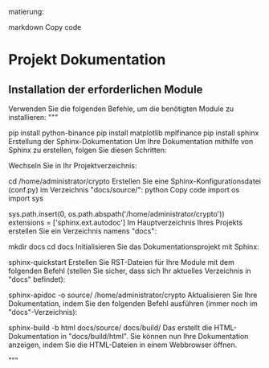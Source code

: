 matierung:

markdown
Copy code
# Projekt Dokumentation

## Installation der erforderlichen Module

Verwenden Sie die folgenden Befehle, um die benötigten Module zu installieren:
"""

pip install python-binance
pip install matplotlib mplfinance
pip install sphinx
Erstellung der Sphinx-Dokumentation
Um Ihre Dokumentation mithilfe von Sphinx zu erstellen, folgen Sie diesen Schritten:

Wechseln Sie in Ihr Projektverzeichnis:

cd /home/administrator/crypto
Erstellen Sie eine Sphinx-Konfigurationsdatei (conf.py) im Verzeichnis "docs/source/":
python
Copy code
import os
import sys

sys.path.insert(0, os.path.abspath('/home/administrator/crypto'))
extensions = ['sphinx.ext.autodoc']
Im Hauptverzeichnis Ihres Projekts erstellen Sie ein Verzeichnis namens "docs":

mkdir docs
cd docs
Initialisieren Sie das Dokumentationsprojekt mit Sphinx:

sphinx-quickstart
Erstellen Sie RST-Dateien für Ihre Module mit dem folgenden Befehl (stellen Sie sicher, dass sich Ihr aktuelles Verzeichnis in "docs" befindet):

sphinx-apidoc -o source/ /home/administrator/crypto
Aktualisieren Sie Ihre Dokumentation, indem Sie den folgenden Befehl ausführen (immer noch im "docs"-Verzeichnis):

sphinx-build -b html docs/source/ docs/build/
Das erstellt die HTML-Dokumentation in "docs/build/html". Sie können nun Ihre Dokumentation anzeigen, indem Sie die HTML-Dateien in einem Webbrowser öffnen.

"""